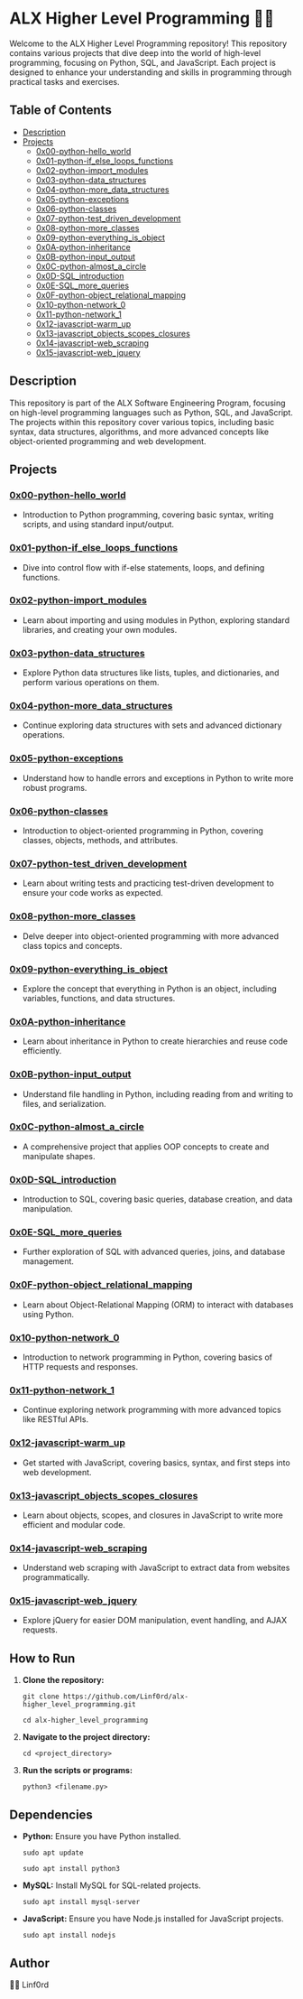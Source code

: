 
# ALX Higher Level Programming 👨‍💻

Welcome to the ALX Higher Level Programming repository! This repository contains various projects that dive deep into the world of high-level programming, focusing on Python, SQL, and JavaScript. Each project is designed to enhance your understanding and skills in programming through practical tasks and exercises.

## Table of Contents

-   [Description](#description)
-   [Projects](#projects)
    -   [0x00-python-hello_world](#0x00-python-hello_world)
    -   [0x01-python-if_else_loops_functions](#0x01-python-if_else_loops_functions)
    -   [0x02-python-import_modules](#0x02-python-import_modules)
    -   [0x03-python-data_structures](#0x03-python-data_structures)
    -   [0x04-python-more_data_structures](#0x04-python-more_data_structures)
    -   [0x05-python-exceptions](#0x05-python-exceptions)
    -   [0x06-python-classes](#0x06-python-classes)
    -   [0x07-python-test_driven_development](#0x07-python-test_driven_development)
    -   [0x08-python-more_classes](#0x08-python-more_classes)
    -   [0x09-python-everything_is_object](#0x09-python-everything_is_object)
    -   [0x0A-python-inheritance](#0x0A-python-inheritance)
    -   [0x0B-python-input_output](#0x0B-python-input_output)
    -   [0x0C-python-almost_a_circle](#0x0C-python-almost_a_circle)
    -   [0x0D-SQL_introduction](#0x0D-SQL_introduction)
    -   [0x0E-SQL_more_queries](#0x0E-SQL_more_queries)
    -   [0x0F-python-object_relational_mapping](#0x0F-python-object_relational_mapping)
    -   [0x10-python-network_0](#0x10-python-network_0)
    -   [0x11-python-network_1](#0x11-python-network_1)
    -   [0x12-javascript-warm_up](#0x12-javascript-warm_up)
    -   [0x13-javascript_objects_scopes_closures](#0x13-javascript_objects_scopes_closures)
    -   [0x14-javascript-web_scraping](#0x14-javascript-web_scraping)
    -   [0x15-javascript-web_jquery](#0x15-javascript-web_jquery)

## Description

This repository is part of the ALX Software Engineering Program, focusing on high-level programming languages such as Python, SQL, and JavaScript. The projects within this repository cover various topics, including basic syntax, data structures, algorithms, and more advanced concepts like object-oriented programming and web development.

## Projects

### [0x00-python-hello_world](https://github.com/Linf0rd/alx-higher_level_programming/tree/main/0x00-python-hello_world)

-   Introduction to Python programming, covering basic syntax, writing scripts, and using standard input/output.

### [0x01-python-if_else_loops_functions](https://github.com/Linf0rd/alx-higher_level_programming/tree/main/0x01-python-if_else_loops_functions)

-   Dive into control flow with if-else statements, loops, and defining functions.

### [0x02-python-import_modules](https://github.com/Linf0rd/alx-higher_level_programming/tree/main/0x02-python-import_modules)

-   Learn about importing and using modules in Python, exploring standard libraries, and creating your own modules.

### [0x03-python-data_structures](https://github.com/Linf0rd/alx-higher_level_programming/tree/main/0x03-python-data_structures)

-   Explore Python data structures like lists, tuples, and dictionaries, and perform various operations on them.

### [0x04-python-more_data_structures](https://github.com/Linf0rd/alx-higher_level_programming/tree/main/0x04-python-more_data_structures)

-   Continue exploring data structures with sets and advanced dictionary operations.

### [0x05-python-exceptions](https://github.com/Linf0rd/alx-higher_level_programming/tree/main/0x05-python-exceptions)

-   Understand how to handle errors and exceptions in Python to write more robust programs.

### [0x06-python-classes](https://github.com/Linf0rd/alx-higher_level_programming/tree/main/0x06-python-classes)

-   Introduction to object-oriented programming in Python, covering classes, objects, methods, and attributes.

### [0x07-python-test_driven_development](https://github.com/Linf0rd/alx-higher_level_programming/tree/main/0x07-python-test_driven_development)

-   Learn about writing tests and practicing test-driven development to ensure your code works as expected.

### [0x08-python-more_classes](https://github.com/Linf0rd/alx-higher_level_programming/tree/main/0x08-python-more_classes)

-   Delve deeper into object-oriented programming with more advanced class topics and concepts.

### [0x09-python-everything_is_object](https://github.com/Linf0rd/alx-higher_level_programming/tree/main/0x09-python-everything_is_object)

-   Explore the concept that everything in Python is an object, including variables, functions, and data structures.

### [0x0A-python-inheritance](https://github.com/Linf0rd/alx-higher_level_programming/tree/main/0x0A-python-inheritance)

-   Learn about inheritance in Python to create hierarchies and reuse code efficiently.

### [0x0B-python-input_output](https://github.com/Linf0rd/alx-higher_level_programming/tree/main/0x0B-python-input_output)

-   Understand file handling in Python, including reading from and writing to files, and serialization.

### [0x0C-python-almost_a_circle](https://github.com/Linf0rd/alx-higher_level_programming/tree/main/0x0C-python-almost_a_circle)

-   A comprehensive project that applies OOP concepts to create and manipulate shapes.

### [0x0D-SQL_introduction](https://github.com/Linf0rd/alx-higher_level_programming/tree/main/0x0D-SQL_introduction)

-   Introduction to SQL, covering basic queries, database creation, and data manipulation.

### [0x0E-SQL_more_queries](https://github.com/Linf0rd/alx-higher_level_programming/tree/main/0x0E-SQL_more_queries)

-   Further exploration of SQL with advanced queries, joins, and database management.

### [0x0F-python-object_relational_mapping](https://github.com/Linf0rd/alx-higher_level_programming/tree/main/0x0F-python-object_relational_mapping)

-   Learn about Object-Relational Mapping (ORM) to interact with databases using Python.

### [0x10-python-network_0](https://github.com/Linf0rd/alx-higher_level_programming/tree/main/0x10-python-network_0)

-   Introduction to network programming in Python, covering basics of HTTP requests and responses.

### [0x11-python-network_1](https://github.com/Linf0rd/alx-higher_level_programming/tree/main/0x11-python-network_1)

-   Continue exploring network programming with more advanced topics like RESTful APIs.

### [0x12-javascript-warm_up](https://github.com/Linf0rd/alx-higher_level_programming/tree/main/0x12-javascript-warm_up)

-   Get started with JavaScript, covering basics, syntax, and first steps into web development.

### [0x13-javascript_objects_scopes_closures](https://github.com/Linf0rd/alx-higher_level_programming/tree/main/0x13-javascript_objects_scopes_closures)

-   Learn about objects, scopes, and closures in JavaScript to write more efficient and modular code.

### [0x14-javascript-web_scraping](https://github.com/Linf0rd/alx-higher_level_programming/tree/main/0x14-javascript-web_scraping)

-   Understand web scraping with JavaScript to extract data from websites programmatically.

### [0x15-javascript-web_jquery](https://github.com/Linf0rd/alx-higher_level_programming/tree/main/0x15-javascript-web_jquery)

-   Explore jQuery for easier DOM manipulation, event handling, and AJAX requests.

## How to Run

1.  **Clone the repository:**
        
    `git clone https://github.com/Linf0rd/alx-higher_level_programming.git`
    
    `cd alx-higher_level_programming` 
    
2.  **Navigate to the project directory:**
        
    `cd <project_directory>` 
    
3.  **Run the scripts or programs:**
        
    `python3 <filename.py>` 
    

## Dependencies

-   **Python:** Ensure you have Python installed.
        
    `sudo apt update`
    
    `sudo apt install python3` 
    
-   **MySQL:** Install MySQL for SQL-related projects.
        
    `sudo apt install mysql-server` 
    
-   **JavaScript:** Ensure you have Node.js installed for JavaScript projects.
        
    `sudo apt install nodejs` 
    

## Author

👨‍💻 Linf0rd